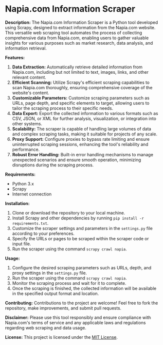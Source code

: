 # Napia.com Information Scraper

**Description:**
The Napia.com Information Scraper is a Python tool developed using Scrapy, designed to extract information from the Napia.com website. This versatile web scraping tool automates the process of collecting comprehensive data from Napia.com, enabling users to gather valuable insights for various purposes such as market research, data analysis, and information retrieval.

**Features:**
1. **Data Extraction:** Automatically retrieve detailed information from Napia.com, including but not limited to text, images, links, and other relevant content.
2. **Efficient Scanning:** Utilize Scrapy's efficient scraping capabilities to scan Napia.com thoroughly, ensuring comprehensive coverage of the website's content.
3. **Customizable Parameters:** Customize scraping parameters such as URLs, page depth, and specific elements to target, allowing users to tailor the scraping process to their specific needs.
4. **Data Export:** Export the collected information to various formats such as CSV, JSON, or XML for further analysis, visualization, or integration into other systems.
5. **Scalability:** The scraper is capable of handling large volumes of data and complex scraping tasks, making it suitable for projects of any scale.
6. **Proxy Support:** Configure proxies to bypass rate limiting and ensure uninterrupted scraping sessions, enhancing the tool's reliability and performance.
7. **Robust Error Handling:** Built-in error handling mechanisms to manage unexpected scenarios and ensure smooth operation, minimizing disruptions during the scraping process.

**Requirements:**
- Python 3.x
- Scrapy
- Internet connection

**Installation:**
1. Clone or download the repository to your local machine.
2. Install Scrapy and other dependencies by running `pip install -r requirements.txt`.
3. Customize the scraper settings and parameters in the `settings.py` file according to your preferences.
4. Specify the URLs or pages to be scraped within the scraper code or input file.
5. Run the scraper using the command `scrapy crawl napia`.

**Usage:**
1. Configure the desired scraping parameters such as URLs, depth, and proxy settings in the `settings.py` file.
2. Run the scraper using the command `scrapy crawl napia`.
3. Monitor the scraping process and wait for it to complete.
4. Once the scraping is finished, the collected information will be available in the specified output format and location.

**Contributing:**
Contributions to the project are welcome! Feel free to fork the repository, make improvements, and submit pull requests.

**Disclaimer:**
Please use this tool responsibly and ensure compliance with Napia.com's terms of service and any applicable laws and regulations regarding web scraping and data usage.

**License:**
This project is licensed under the [MIT License](https://opensource.org/licenses/MIT).

